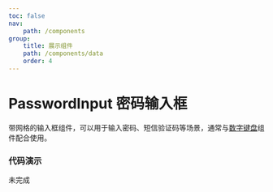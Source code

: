 ```yaml
---
toc: false
nav:
    path: /components
group:
    title: 展示组件
    path: /components/data
    order: 4
---
```


# PasswordInput 密码输入框

带网格的输入框组件，可以用于输入密码、短信验证码等场景，通常与[数字键盘](./keyboard)组件配合使用。

### 代码演示

未完成
